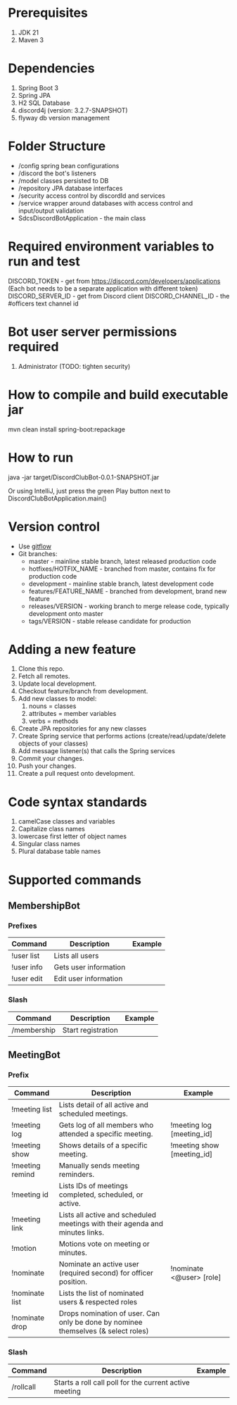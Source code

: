 # Prerequisites
1. JDK 21
2. Maven 3

# Dependencies
1. Spring Boot 3
2. Spring JPA
3. H2 SQL Database
4. discord4j (version: 3.2.7-SNAPSHOT)
5. flyway db version management

# Folder Structure
- /config spring bean configurations
- /discord the bot's listeners
- /model classes persisted to DB
- /repository JPA database interfaces
- /security access control by discordId and services
- /service wrapper around databases with access control and input/output validation
- SdcsDiscordBotApplication - the main class

# Required environment variables to run and test
DISCORD_TOKEN - get from https://discord.com/developers/applications (Each bot needs to be a separate application with different token)
DISCORD_SERVER_ID - get from Discord client
DISCORD_CHANNEL_ID - the #officers text channel id

# Bot user server permissions required 
1. Administrator (TODO: tighten security)

# How to compile and build executable jar
mvn clean install spring-boot:repackage

# How to run
java -jar target/DiscordClubBot-0.0.1-SNAPSHOT.jar

Or using IntelliJ, just press the green Play button next to DiscordClubBotApplication.main()

# Version control
- Use [gitflow](https://jeffkreeftmeijer.com/git-flow/)
- Git branches:
  - master - mainline stable branch, latest released production code
  - hotfixes/HOTFIX_NAME - branched from master, contains fix for production code
  - development - mainline stable branch, latest development code
  - features/FEATURE_NAME - branched from development, brand new feature
  - releases/VERSION - working branch to merge release code, typically development onto master
  - tags/VERSION - stable release candidate for production

# Adding a new feature
1. Clone this repo.
2. Fetch all remotes.
3. Update local development.
4. Checkout feature/branch from development.
5. Add new classes to model:
    1. nouns = classes
    2. attributes = member variables
    3. verbs = methods
6. Create JPA repositories for any new classes
7. Create Spring service that performs actions (create/read/update/delete objects of your classes)
8. Add message listener(s) that calls the Spring services
9. Commit your changes.
10. Push your changes.
11. Create a pull request onto development.

# Code syntax standards
1. camelCase classes and variables
2. Capitalize class names
3. lowercase first letter of object names
4. Singular class names
5. Plural database table names

# Supported commands
## MembershipBot
### Prefixes
| Command | Description | Example |
| --- | --- | --- |
| !user list | Lists all users | |
| !user info | Gets user information | |
| !user edit | Edit user information | |

### Slash
| Command     | Description | Example |
|-------------| --- | --- |
| /membership | Start registration | |

## MeetingBot
### Prefix
| Command      | Description                                                                   | Example                |
|--------------|-------------------------------------------------------------------------------|------------------------|
| !meeting list | Lists detail of all active and scheduled meetings.                            |                        |
| !meeting log | Gets log of all members who attended a specific meeting.                      | !meeting log [meeting_id] |
| !meeting show | Shows details of a specific meeting.                                          | !meeting show [meeting_id] |
| !meeting remind | Manually sends meeting reminders.                                             ||
| !meeting id | Lists IDs of meetings completed, scheduled, or active.                        ||
| !meeting link | Lists all active and scheduled meetings with their agenda and minutes links.  ||
| !motion | Motions vote on meeting or minutes. ||
| !nominate | Nominate an active user (required second) for officer position. | !nominate <@user> [role] |
| !nominate list | Lists the list of nominated users & respected roles ||
| !nominate drop | Drops nomination of user. Can only be done by nominee themselves (& select roles) ||

### Slash
| Command      | Description                                                                   | Example                |
|--------------|-------------------------------------------------------------------------------|------------------------|
|/rollcall | Starts a roll call poll for the current active meeting ||


